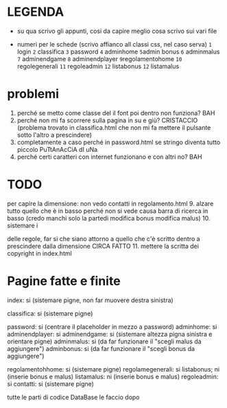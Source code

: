 # LEGENDA

* su qua scrivo gli appunti, cosi da capire meglio cosa scrivo sui vari file 

* numeri per le schede (scrivo affianco all classi css, nel caso serva)
`1` login
`2` classifica
`3` password
`4` adminhome
`5`admin bonus 
`6` adminmalus
`7` adminendgame
`8` adminendplayer
`9`regolamentohome
`10` regolegenerali
`11` regoleadmin
`12` listabonus
`12` listamalus

# problemi
1. perché se metto come classe del <body> il font poi dentro non funziona? BAH
2. perché non mi fa scorrere sulla pagina in su e giù? CRISTACCIO (problema trovato in classifica.html che non mi fa mettere il pulsante sotto l'altro a prescindere)
3. completamente a caso perché in password.html se stringo diventa tutto piccolo PuTtAnAcCiA dI uNa
4. perché certi caratteri con internet funzionano e con altri no? BAH

# TODO
per capire la dimensione: non vedo contatti in regolamento.html
9. alzare tutto quello che è in basso perché non si vede causa barra di ricerca in basso (credo manchi solo la partedi modifica bonus modifica malus)
10. sistemare i <div> delle regole, far si che siano attorno a quello che c'è scritto dentro a prescindere dalla dimensione CIRCA FATTO
11. mettere la scritta dei copyright in index.html


# Pagine fatte e finite
index: si (sistemare pigne, non far muovere destra sinistra)

classifica: si (sistemare pigne)

password: si (centrare il placeholder in mezzo a password)
adminhome: si 
adminendplayer: si 
adminendgame: si (sistemare altezza pigna sinistra e orientare pigne)
adminmalus: si (da far funzionare il "scegli malus da aggiungere")
adminbonus: si (da far funzionare il "scegli bonus da aggiungere")

regolamentohhome: si (sistemare pigne)
regolamegenerali: si
listabonus; ni (inserie bonus e malus)
listamalus: ni (inserie bonus e malus)
regoleadmin: si 
contatti: si (sistemare pigne)

tutte le parti di codice DataBase le faccio dopo


